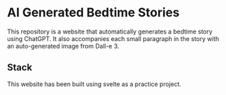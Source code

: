 # AI Generated Bedtime Stories
This repository is a website that automatically generates a bedtime story using ChatGPT. It also accompanies each small paragraph in the story with an auto-generated image from Dall-e 3. 

## Stack
This website has been built using svelte as a practice project.
